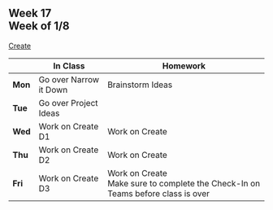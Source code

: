 ## Week 17 <br>Week of 1/8

[Create](/apcsp/curriculum/pt/create)

  |       |In Class               |Homework   |
  |-------|---------              |---------  |
  |**Mon**|Go over Narrow it Down |Brainstorm Ideas |
  |**Tue**|Go over Project Ideas  | |
  |**Wed**|Work on Create D1 |Work on Create |
  |**Thu**|Work on Create D2 |Work on Create |
  |**Fri**|Work on Create D3 |Work on Create<br>Make sure to complete the Check-In on Teams before class is over |

<!-- <img src="https://pbs.twimg.com/media/EatR2YNU4AIzJ8N.jpg" alt="filter pset blur" height="400"> -->

<meta http-equiv="refresh" content="300"/>